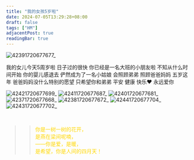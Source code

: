 ```yaml
---
title: "我的女孩5岁啦"
date: 2024-07-05T13:29:28+08:00
draft: false
tags: ["HM"]
adjacentPost: true
readingBar: true
---
```


![42391720677677_](https://cdn.jsdelivr.net/gh/tosspi/picx-images-hosting@master/42391720677677_.pic_hd.7p6cav4c9.jpg)

我的女儿今天5周岁啦
日子过的很快 你已经是一名大班的小朋友啦
不知从什么时间开始
你的婴儿感退去 俨然成为了一名小姑娘
会照顾弟弟 照顾爸爸妈妈
五岁这年 爸爸妈妈没什么特别的愿望 只希望你和弟弟
平安 健康 快乐❤️
永远爱你 

![42421720677699_](https://cdn.jsdelivr.net/gh/tosspi/picx-images-hosting@master/42421720677699_.pic_hd.13lnrr4syk.jpg)
![42411720677687_](https://cdn.jsdelivr.net/gh/tosspi/picx-images-hosting@master/42411720677687_.pic_hd.839x9nh5po.jpg)
![42401720677681_](https://cdn.jsdelivr.net/gh/tosspi/picx-images-hosting@master/42401720677681_.pic_hd.7ax1rx0jxs.jpg)
![42371720677668_](https://cdn.jsdelivr.net/gh/tosspi/picx-images-hosting@master/42371720677668_.pic_hd.6t703bz689.jpg)
![42381720677672_](https://cdn.jsdelivr.net/gh/tosspi/picx-images-hosting@master/42381720677672_.pic_hd.5fkgzao48u.jpg)
![42441720677704_](https://cdn.jsdelivr.net/gh/tosspi/picx-images-hosting@master/42441720677704_.pic.2doky2msam.jpg)
![42431720677702_](https://cdn.jsdelivr.net/gh/tosspi/picx-images-hosting@master/42431720677702_.pic_hd.3d4ob8pjfw.jpg)



<br>

> > <font color=#ffd700>你是一树一树的花开，<br>
> > 是燕在梁间呢喃，<br>
> > ——你是爱，是暖，<br>
> > 是希望，你是人间的四月天！</font><br>